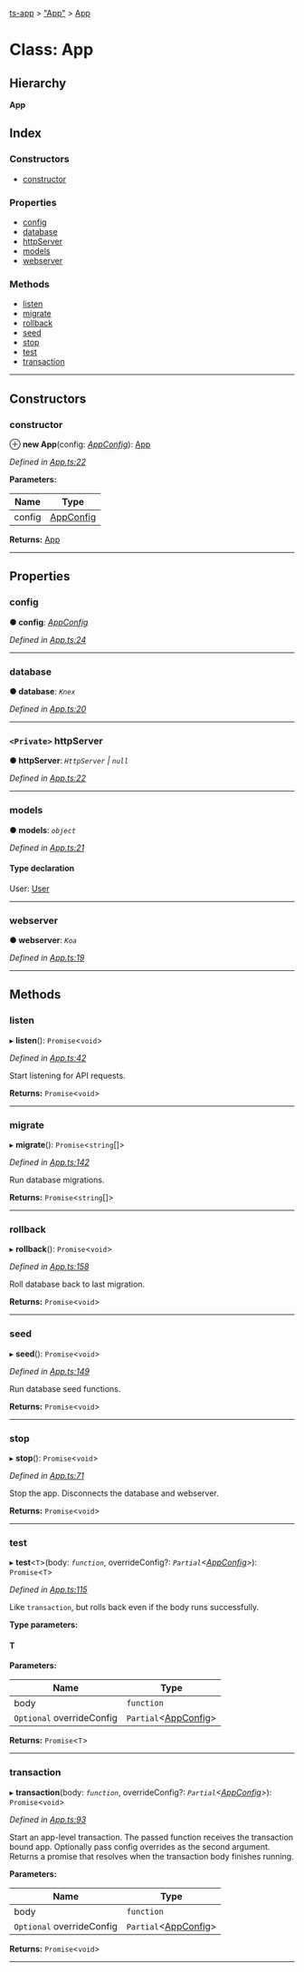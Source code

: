 [ts-app](../README.md) > ["App"](../modules/_app_.md) > [App](../classes/_app_.app.md)

# Class: App

## Hierarchy

**App**

## Index

### Constructors

* [constructor](_app_.app.md#constructor)

### Properties

* [config](_app_.app.md#config)
* [database](_app_.app.md#database)
* [httpServer](_app_.app.md#httpserver)
* [models](_app_.app.md#models)
* [webserver](_app_.app.md#webserver)

### Methods

* [listen](_app_.app.md#listen)
* [migrate](_app_.app.md#migrate)
* [rollback](_app_.app.md#rollback)
* [seed](_app_.app.md#seed)
* [stop](_app_.app.md#stop)
* [test](_app_.app.md#test)
* [transaction](_app_.app.md#transaction)

---

## Constructors

<a id="constructor"></a>

###  constructor

⊕ **new App**(config: *[AppConfig](../interfaces/_appconfig_.appconfig.md)*): [App](_app_.app.md)

*Defined in [App.ts:22](https://github.com/jmeyers91/ts-app/blob/a37a505/src/App.ts#L22)*

**Parameters:**

| Name | Type |
| ------ | ------ |
| config | [AppConfig](../interfaces/_appconfig_.appconfig.md) |

**Returns:** [App](_app_.app.md)

___

## Properties

<a id="config"></a>

###  config

**● config**: *[AppConfig](../interfaces/_appconfig_.appconfig.md)*

*Defined in [App.ts:24](https://github.com/jmeyers91/ts-app/blob/a37a505/src/App.ts#L24)*

___
<a id="database"></a>

###  database

**● database**: *`Knex`*

*Defined in [App.ts:20](https://github.com/jmeyers91/ts-app/blob/a37a505/src/App.ts#L20)*

___
<a id="httpserver"></a>

### `<Private>` httpServer

**● httpServer**: *`HttpServer` \| `null`*

*Defined in [App.ts:22](https://github.com/jmeyers91/ts-app/blob/a37a505/src/App.ts#L22)*

___
<a id="models"></a>

###  models

**● models**: *`object`*

*Defined in [App.ts:21](https://github.com/jmeyers91/ts-app/blob/a37a505/src/App.ts#L21)*

#### Type declaration

 User: [User](_models_user_model_.user.md)

___
<a id="webserver"></a>

###  webserver

**● webserver**: *`Koa`*

*Defined in [App.ts:19](https://github.com/jmeyers91/ts-app/blob/a37a505/src/App.ts#L19)*

___

## Methods

<a id="listen"></a>

###  listen

▸ **listen**(): `Promise`<`void`>

*Defined in [App.ts:42](https://github.com/jmeyers91/ts-app/blob/a37a505/src/App.ts#L42)*

Start listening for API requests.

**Returns:** `Promise`<`void`>

___
<a id="migrate"></a>

###  migrate

▸ **migrate**(): `Promise`<`string`[]>

*Defined in [App.ts:142](https://github.com/jmeyers91/ts-app/blob/a37a505/src/App.ts#L142)*

Run database migrations.

**Returns:** `Promise`<`string`[]>

___
<a id="rollback"></a>

###  rollback

▸ **rollback**(): `Promise`<`void`>

*Defined in [App.ts:158](https://github.com/jmeyers91/ts-app/blob/a37a505/src/App.ts#L158)*

Roll database back to last migration.

**Returns:** `Promise`<`void`>

___
<a id="seed"></a>

###  seed

▸ **seed**(): `Promise`<`void`>

*Defined in [App.ts:149](https://github.com/jmeyers91/ts-app/blob/a37a505/src/App.ts#L149)*

Run database seed functions.

**Returns:** `Promise`<`void`>

___
<a id="stop"></a>

###  stop

▸ **stop**(): `Promise`<`void`>

*Defined in [App.ts:71](https://github.com/jmeyers91/ts-app/blob/a37a505/src/App.ts#L71)*

Stop the app. Disconnects the database and webserver.

**Returns:** `Promise`<`void`>

___
<a id="test"></a>

###  test

▸ **test**<`T`>(body: *`function`*, overrideConfig?: *`Partial`<[AppConfig](../interfaces/_appconfig_.appconfig.md)>*): `Promise`<`T`>

*Defined in [App.ts:115](https://github.com/jmeyers91/ts-app/blob/a37a505/src/App.ts#L115)*

Like `transaction`, but rolls back even if the body runs successfully.

**Type parameters:**

#### T 
**Parameters:**

| Name | Type |
| ------ | ------ |
| body | `function` |
| `Optional` overrideConfig | `Partial`<[AppConfig](../interfaces/_appconfig_.appconfig.md)> |

**Returns:** `Promise`<`T`>

___
<a id="transaction"></a>

###  transaction

▸ **transaction**(body: *`function`*, overrideConfig?: *`Partial`<[AppConfig](../interfaces/_appconfig_.appconfig.md)>*): `Promise`<`void`>

*Defined in [App.ts:93](https://github.com/jmeyers91/ts-app/blob/a37a505/src/App.ts#L93)*

Start an app-level transaction. The passed function receives the transaction bound app. Optionally pass config overrides as the second argument. Returns a promise that resolves when the transaction body finishes running.

**Parameters:**

| Name | Type |
| ------ | ------ |
| body | `function` |
| `Optional` overrideConfig | `Partial`<[AppConfig](../interfaces/_appconfig_.appconfig.md)> |

**Returns:** `Promise`<`void`>

___

